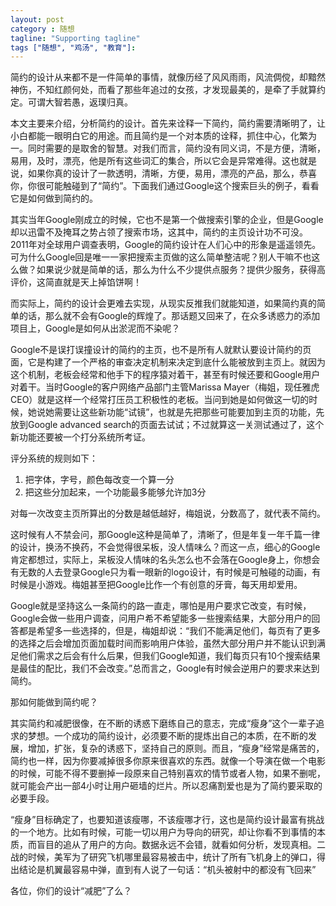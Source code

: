 ```yaml
---
layout: post
category : 随想
tagline: "Supporting tagline"
tags ["随想", "鸡汤", "教育"]:
---
```


简约的设计从来都不是一件简单的事情，就像历经了风风雨雨，风流倜傥，却黯然神伤，不知红颜何处，而看了那些年追过的女孩，才发现最美的，是牵了手就算约定。可谓大智若愚，返璞归真。

本文主要来介绍，分析简约的设计。首先来诠释一下简约，简约需要清晰明了，让小白都能一眼明白它的用途。而且简约是一个对本质的诠释，抓住中心，化繁为一。同时需要的是取舍的智慧。对我们而言，简约没有同义词，不是方便，清晰，易用，及时，漂亮，他是所有这些词汇的集合，所以它会是异常难得。这也就是说，如果你真的设计了一款透明，清晰，方便，易用，漂亮的产品，那么，恭喜你，你很可能触碰到了“简约”。下面我们通过Google这个搜索巨头的例子，看看它是如何做到简约的。

其实当年Google刚成立的时候，它也不是第一个做搜索引擎的企业，但是Google却以迅雷不及掩耳之势占领了搜索市场，这其中，简约的主页设计功不可没。2011年对全球用户调查表明，Google的简约设计在人们心中的形象是遥遥领先。可为什么Google回是唯一一家把搜索主页做的这么简单整洁呢？别人干嘛不也这么做？如果说少就是简单的话，那么为什么不少提供点服务？提供少服务，获得高评价，这简直就是天上掉馅饼啊！

而实际上，简约的设计会更难去实现，从现实反推我们就能知道，如果简约真的简单的话，那么就不会有Google的辉煌了。那话题又回来了，在众多诱惑力的添加项目上，Google是如何从出淤泥而不染呢？

Google不是误打误撞设计的简约的主页，也不是所有人就默认要设计简约的页面，它是构建了一个严格的审查决定机制来决定到底什么能被放到主页上。就因为这个机制，老板会经常和他手下的程序猿对着干，甚至有时候还要和Google用户对着干。当时Google的客户网络产品部门主管Marissa Mayer（梅姐，现任雅虎CEO）就是这样一个经常打压员工积极性的老板。当问到她是如何做这一切的时候，她说她需要让这些新功能“试镜”，也就是先把那些可能要加到主页的功能，先放到Google advanced search的页面去试试；不过就算这一关测试通过了，这个新功能还要被一个打分系统所考证。

评分系统的规则如下：
1.	把字体，字号，颜色每改变一个算一分
2.	把这些分加起来，一个功能最多能够允许加3分

对每一次改变主页所算出的分数是越低越好，梅姐说，分数高了，就代表不简约。

这时候有人不禁会问，那Google这种是简单了，清晰了，但是年复一年千篇一律的设计，换汤不换药，不会觉得很呆板，没人情味么？而这一点，细心的Google肯定都想过，实际上，呆板没人情味的名头怎么也不会落在Google身上，你想会有无数的人去登录Google只为看一眼新的logo设计，有时候是可触碰的动画，有时候是小游戏。梅姐甚至把Google比作一个有创意的牙膏，每天用却爱用。

Google就是坚持这么一条简约的路一直走，哪怕是用户要求它改变，有时候，Google会做一些用户调查，问用户希不希望能多一些搜索结果，大部分用户的回答都是希望多一些选择的，但是，梅姐却说：“我们不能满足他们，每页有了更多的选择之后会增加页面加载时间而影响用户体验，虽然大部分用户并不能认识到满足他们需求之后会有什么后果，但我们Google知道，我们每页只有10个搜索结果是最佳的配比，我们不会改变。”总而言之，Google有时候会逆用户的要求来达到简约。

那如何能做到简约呢？

其实简约和减肥很像，在不断的诱惑下磨练自己的意志，完成“瘦身”这个一辈子追求的梦想。一个成功的简约设计，必须要不断的提炼出自己的本质，在不断的发展，增加，扩张，复杂的诱惑下，坚持自己的原则。而且，“瘦身”经常是痛苦的，简约也一样，因为你要减掉很多你原来很喜欢的东西。就像一个导演在做一个电影的时候，可能不得不要删掉一段原来自己特别喜欢的情节或者人物，如果不删呢，就可能会产出一部4小时让用户砸墙的烂片。所以忍痛割爱也是为了简约要采取的必要手段。

“瘦身”目标确定了，也要知道该瘦哪，不该瘦哪才行，这也是简约设计最富有挑战的一个地方。比如有时候，可能一切以用户为导向的研究，却让你看不到事情的本质，而盲目的追从了用户的方向。数据永远不会错，就看如何分析，发现真相。二战的时候，美军为了研究飞机哪里最容易被击中，统计了所有飞机身上的弹口，得出结论是机翼最容易中弹，直到有人说了一句话：“机头被射中的都没有飞回来”

各位，你们的设计“减肥”了么？

